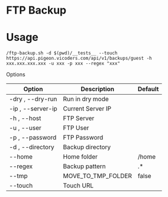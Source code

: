 # FTP Backup

# Usage

```
/ftp-backup.sh -d $(pwd)/__tests__ --touch https://api.pigeon.vicoders.com/api/v1/backups/guest -h xxx.xxx.xxx.xxx -u xxx -p xxx --regex "xxx"
```

Options

| Option            | Description        | Default |
| ----------------- | ------------------ | ------- |
| -dry , --dry-run  | Run in dry mode    |         |
| -ip , --server-ip | Current Server IP  |         |
| -h , --host       | FTP Server         |         |
| -u , --user       | FTP User           |         |
| -p , --password   | FTP Password       |         |
| -d , --directory  | Backup directory   |         |
| --home            | Home folder        | /home   |
| --regex           | Backup pattern     | .*      |
| --tmp             | MOVE_TO_TMP_FOLDER | false   |
| --touch           | Touch URL          |         |
